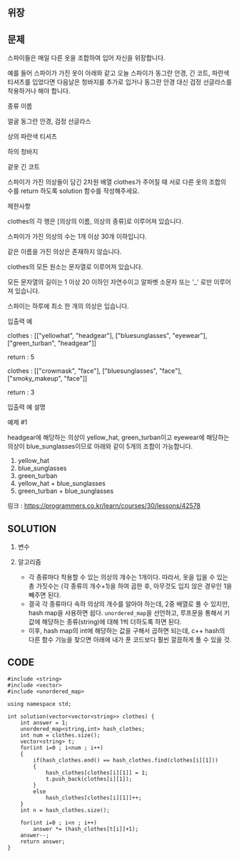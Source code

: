 위장
------------------

문제
----

스파이들은 매일 다른 옷을 조합하여 입어 자신을 위장합니다.

예를 들어 스파이가 가진 옷이 아래와 같고 오늘 스파이가 동그란 안경, 긴 코트, 파란색 티셔츠를 입었다면 다음날은 청바지를 추가로 입거나 동그란 안경 대신 검정 선글라스를 착용하거나 해야 합니다.

종류	이름

얼굴	동그란 안경, 검정 선글라스

상의	파란색 티셔츠

하의	청바지

겉옷	긴 코트

스파이가 가진 의상들이 담긴 2차원 배열 clothes가 주어질 때 서로 다른 옷의 조합의 수를 return 하도록 solution 함수를 작성해주세요.

제한사항

clothes의 각 행은 [의상의 이름, 의상의 종류]로 이루어져 있습니다.

스파이가 가진 의상의 수는 1개 이상 30개 이하입니다.

같은 이름을 가진 의상은 존재하지 않습니다.

clothes의 모든 원소는 문자열로 이루어져 있습니다.

모든 문자열의 길이는 1 이상 20 이하인 자연수이고 알파벳 소문자 또는 '_' 로만 이루어져 있습니다.

스파이는 하루에 최소 한 개의 의상은 입습니다.

입출력 예

clothes : [["yellowhat", "headgear"], ["bluesunglasses", "eyewear"], ["green_turban", "headgear"]]

return : 5

clothes : [["crowmask", "face"], ["bluesunglasses", "face"], ["smoky_makeup", "face"]]

return : 3

입출력 예 설명

예제 #1

headgear에 해당하는 의상이 yellow_hat, green_turban이고 eyewear에 해당하는 의상이 blue_sunglasses이므로 아래와 같이 5개의 조합이 가능합니다.

1. yellow_hat
2. blue_sunglasses
3. green_turban
4. yellow_hat + blue_sunglasses
5. green_turban + blue_sunglasses


링크 : <https://programmers.co.kr/learn/courses/30/lessons/42578>


SOLUTION
---------
1. 변수

   
   
   
   
   
2. 알고리즘

   - 각 종류마다 착용할 수 있는 의상의 개수는 1개이다. 따라서, 옷을 입을 수 있는 총 가짓수는 (각 종류의 개수+1)을 하여 곱한 후, 아무것도 입지 않은 경우인 1을 빼주면 된다.
   - 결국 각 종류마다 속하 의상의 개수를 알아야 하는데, 2중 배열로 풀 수 있지만, hash map을 사용하면 쉽다. `unordered_map`을 선언하고, 루프문을 통해서 키 값에 해당하는 종류(string)에 대해 1씩 더하도록 하면 된다.
   - 이후, hash map의 int에 해당하는 값을 구해서 곱하면 되는데, c++ hash의 다른 함수 기능을 찾으면 아래에 내가 푼 코드보다 훨씬 깔끔하게 풀 수 있을 것.
   


CODE
----
```{.cpp}
#include <string>
#include <vector>
#include <unordered_map>

using namespace std;

int solution(vector<vector<string>> clothes) {
    int answer = 1;
    unordered_map<string,int> hash_clothes;
    int num = clothes.size();
    vector<string> t;
    for(int i=0 ; i<num ; i++)
    {
        if(hash_clothes.end() == hash_clothes.find(clothes[i][1]))
        {
            hash_clothes[clothes[i][1]] = 1;
            t.push_back(clothes[i][1]);
        }
        else
            hash_clothes[clothes[i][1]]++;
    }
    int n = hash_clothes.size();
    
    for(int i=0 ; i<n ; i++)
        answer *= (hash_clothes[t[i]]+1);
    answer--;
    return answer;
}
```
